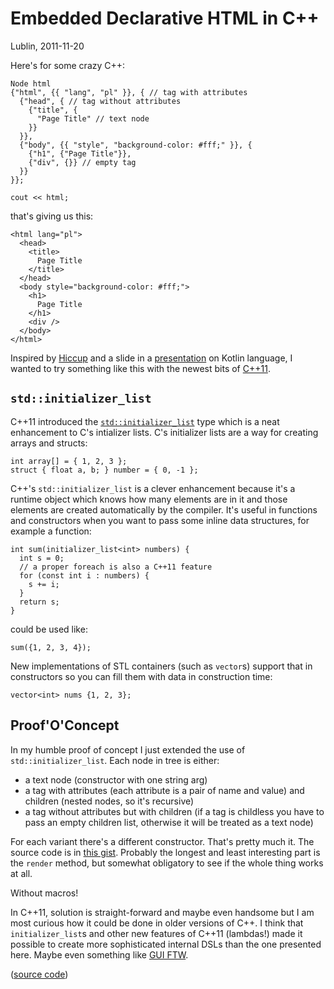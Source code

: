 # Embedded Declarative HTML in C++

Lublin, 2011-11-20

Here's for some crazy C++:

    Node html
    {"html", {{ "lang", "pl" }}, { // tag with attributes
      {"head", { // tag without attributes
        {"title", {
          "Page Title" // text node
        }}
      }},
      {"body", {{ "style", "background-color: #fff;" }}, {
        {"h1", {"Page Title"}},
        {"div", {}} // empty tag
      }}
    }};

    cout << html;

that's giving us this:

    <html lang="pl">
      <head>
        <title>
          Page Title
        </title>
      </head>
      <body style="background-color: #fff;">
        <h1>
          Page Title
        </h1>
        <div />
      </body>
    </html>


Inspired by [Hiccup](https://github.com/weavejester/hiccup) and a slide in a
[presentation](http://www.infoq.com/presentations/The-Kotlin-Programming-Language)
on Kotlin language, I wanted to try something like this with the newest bits of
[C++11](http://en.wikipedia.org/wiki/C%2B%2B11).

## `std::initializer_list`

C++11 introduced the
[`std::initializer_list`](http://en.wikipedia.org/wiki/C%2B%2B11#Initializer_lists)
type which is a neat enhancement to C's intializer lists. C's
initializer lists are a way for creating arrays and structs:

    int array[] = { 1, 2, 3 };
    struct { float a, b; } number = { 0, -1 };


C++'s `std::initializer_list` is a clever enhancement because it's a
runtime object which knows how many elements are in it and those
elements are created automatically by the compiler. It's useful in
functions and constructors when you want to pass some inline data
structures, for example a function:

    int sum(initializer_list<int> numbers) {
      int s = 0;
      // a proper foreach is also a C++11 feature
      for (const int i : numbers) {
        s += i;
      }
      return s;
    }


could be used like:

    sum({1, 2, 3, 4});

New implementations of STL containers (such as `vector`s) support that
in constructors so you can fill them with data in construction time:

    vector<int> nums {1, 2, 3};


## Proof'O'Concept

In my humble proof of concept I just extended the use of
`std::initializer_list`. Each node in tree is either:

- a text node (constructor with one string arg)
- a tag with attributes (each attribute is a pair of name and value) and children (nested nodes, so it's recursive)
- a tag without attributes but with children (if a tag is childless you have to pass an empty children list, otherwise it will be treated as a text node)

For each variant there's a different constructor. That's pretty much
it. The source code is in
[this gist](https://gist.github.com/1380325/).
Probably the longest and least interesting
part is the `render` method, but somewhat obligatory to see if the
whole thing works at all.

<p class="sidenote">Without macros!</p>

In C++11, solution is straight-forward and maybe even handsome but I am
most curious how it could be done in older versions of C++. I think
that `initializer_list`s and other new features of C++11 (lambdas!)
made it possible to create more sophisticated internal DSLs than the
one presented here. Maybe even something like
[GUI FTW](http://github.com/santamon/GUIFTW).

([source code](https://gist.github.com/1380325/))
